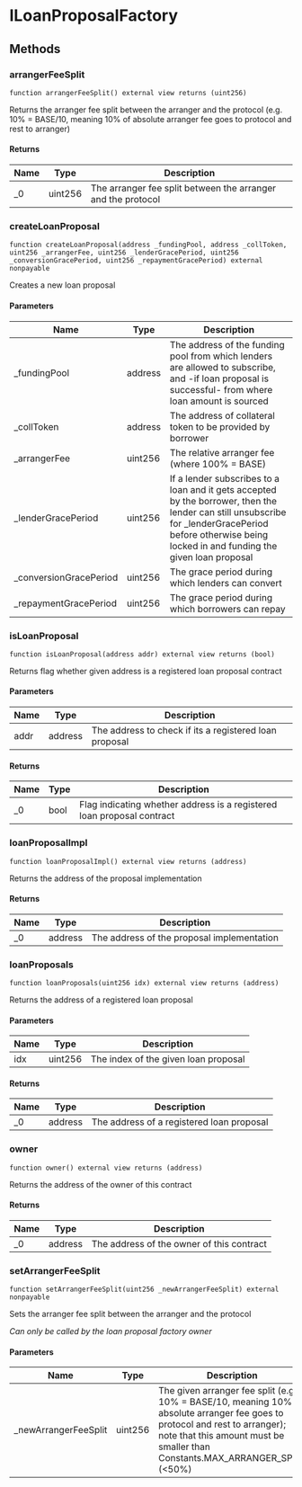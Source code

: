# ILoanProposalFactory









## Methods

### arrangerFeeSplit

```solidity
function arrangerFeeSplit() external view returns (uint256)
```

Returns the arranger fee split between the arranger and the protocol (e.g. 10% = BASE/10, meaning 10% of absolute arranger fee goes to protocol and rest to arranger)




#### Returns

| Name | Type | Description |
|---|---|---|
| _0 | uint256 | The arranger fee split between the arranger and the protocol |

### createLoanProposal

```solidity
function createLoanProposal(address _fundingPool, address _collToken, uint256 _arrangerFee, uint256 _lenderGracePeriod, uint256 _conversionGracePeriod, uint256 _repaymentGracePeriod) external nonpayable
```

Creates a new loan proposal



#### Parameters

| Name | Type | Description |
|---|---|---|
| _fundingPool | address | The address of the funding pool from which lenders are allowed to subscribe, and -if loan proposal is successful- from where loan amount is sourced |
| _collToken | address | The address of collateral token to be provided by borrower |
| _arrangerFee | uint256 | The relative arranger fee (where 100% = BASE) |
| _lenderGracePeriod | uint256 | If a lender subscribes to a loan and it gets accepted by the borrower, then the lender can still unsubscribe for _lenderGracePeriod before otherwise being locked in and funding the given loan proposal |
| _conversionGracePeriod | uint256 | The grace period during which lenders can convert |
| _repaymentGracePeriod | uint256 | The grace period during which borrowers can repay |

### isLoanProposal

```solidity
function isLoanProposal(address addr) external view returns (bool)
```

Returns flag whether given address is a registered loan proposal contract



#### Parameters

| Name | Type | Description |
|---|---|---|
| addr | address | The address to check if its a registered loan proposal |

#### Returns

| Name | Type | Description |
|---|---|---|
| _0 | bool | Flag indicating whether address is a registered loan proposal contract |

### loanProposalImpl

```solidity
function loanProposalImpl() external view returns (address)
```

Returns the address of the proposal implementation




#### Returns

| Name | Type | Description |
|---|---|---|
| _0 | address | The address of the proposal implementation |

### loanProposals

```solidity
function loanProposals(uint256 idx) external view returns (address)
```

Returns the address of a registered loan proposal



#### Parameters

| Name | Type | Description |
|---|---|---|
| idx | uint256 | The index of the given loan proposal |

#### Returns

| Name | Type | Description |
|---|---|---|
| _0 | address | The address of a registered loan proposal |

### owner

```solidity
function owner() external view returns (address)
```

Returns the address of the owner of this contract




#### Returns

| Name | Type | Description |
|---|---|---|
| _0 | address | The address of the owner of this contract |

### setArrangerFeeSplit

```solidity
function setArrangerFeeSplit(uint256 _newArrangerFeeSplit) external nonpayable
```

Sets the arranger fee split between the arranger and the protocol

*Can only be called by the loan proposal factory owner*

#### Parameters

| Name | Type | Description |
|---|---|---|
| _newArrangerFeeSplit | uint256 | The given arranger fee split (e.g. 10% = BASE/10, meaning 10% of absolute arranger fee goes to protocol and rest to arranger); note that this amount must be smaller than Constants.MAX_ARRANGER_SPLIT (&lt;50%) |




